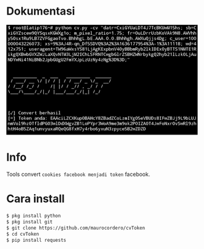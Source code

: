 # Dokumentasi
<img src="img/Screenshot_20211106-134305_Termux.jpg" alt="dokumentasi"></img>
# Info
Tools convert ```cookies facebook menjadi token``` facebook.
# Cara install
```CMD
$ pkg install python
$ pkg install git
$ git clone https://github.com/maurocordero/cvToken
$ cd cvToken
$ pip install requests
```
